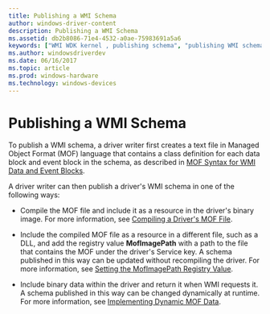 ```yaml
---
title: Publishing a WMI Schema
author: windows-driver-content
description: Publishing a WMI Schema
ms.assetid: db2b8086-71e4-4532-a0ae-75983691a5a6
keywords: ["WMI WDK kernel , publishing schema", "publishing WMI schema WDK", "schema publishing WDK WMI", "MOF files WDK WMI", "binary MOF WDK WMI"]
ms.author: windowsdriverdev
ms.date: 06/16/2017
ms.topic: article
ms.prod: windows-hardware
ms.technology: windows-devices
---
```


# Publishing a WMI Schema





To publish a WMI schema, a driver writer first creates a text file in Managed Object Format (MOF) language that contains a class definition for each data block and event block in the schema, as described in [MOF Syntax for WMI Data and Event Blocks](mof-syntax-for-wmi-data-and-event-blocks.md).

A driver writer can then publish a driver's WMI schema in one of the following ways:

-   Compile the MOF file and include it as a resource in the driver's binary image. For more information, see [Compiling a Driver's MOF File](compiling-a-driver-s-mof-file.md).

-   Include the compiled MOF file as a resource in a different file, such as a DLL, and add the registry value **MofImagePath** with a path to the file that contains the MOF under the driver's Service key. A schema published in this way can be updated without recompiling the driver. For more information, see [Setting the MofImagePath Registry Value](setting-the-mofimagepath-registry-value.md).

-   Include binary data within the driver and return it when WMI requests it. A schema published in this way can be changed dynamically at runtime. For more information, see [Implementing Dynamic MOF Data](implementing-dynamic-mof-data.md).

 

 




